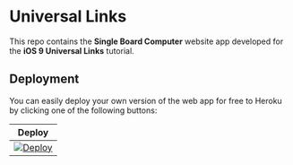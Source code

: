 # Universal Links

This repo contains the **Single Board Computer** website app developed for the **iOS 9 Universal Links** tutorial.

## Deployment

You can easily deploy your own version of the web app for free to Heroku by clicking one of the following buttons:

| Deploy | 
|---------|
| [![Deploy](https://www.herokucdn.com/deploy/button.svg)](https://heroku.com/deploy?template=https://github.com/vishal-coditas/universal-link-test) |
